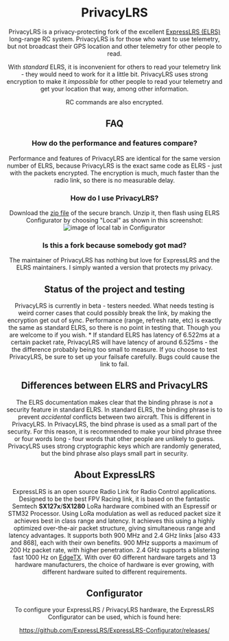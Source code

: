 
<center>

# PrivacyLRS
PrivacyLRS is a privacy-protecting fork of the excellent [ExpressLRS (ELRS)](https://www.expresslrs.org/) long-range RC system.
PrivacyLRS is for those who want to use telemetry, but not broadcast their GPS location and other telemetry for 
other people to read.

With *standard* ELRS, it is inconvenient for others to read your telemetry link - they would need to work for it a little bit.
PrivacyLRS uses strong encryption to make it *impossible* for other people to read your telemetry and get your location
that way, among other information.

RC commands are also encrypted.

## FAQ
### How do the performance and features compare?  
  Performance and features of PrivacyLRS are identical for the same version number of ELRS, because PrivacyLRS is the exact same code as ELRS - just with the packets encrypted.
  The encryption is much, much faster than the radio link, so there is no measurable delay.

### How do I use PrivacyLRS?  
  Download the [zip file](https://github.com/sensei-hacker/PrivacyLRS/archive/refs/heads/secure_01.zip) of the secure branch.
  Unzip it, then flash using ELRS Configurator by choosing "Local" as shown in this screenshot:
  ![image of local tab in Configurator](https://raw.githubusercontent.com/sensei-hacker/PrivacyLRS/secure_01/src/privacylrs/screenshot_choose_local.png)

### Is this a fork because somebody got mad?  
  The maintainer of PrivacyLRS has nothing but love for ExpressLRS and the ELRS maintainers. I simply wanted a version that protects my privacy.

## Status of the project and testing
PrivacyLRS is currently in beta - testers needed. What needs testing is weird corner cases that could possibly break the
link, by making the encryption get out of sync.  Performance (range, refresh rate, etc) is exactly the same as standard ELRS,
so there is no point in testing that. Though you are welcome to if you wish.
\* If standard ELRS has latency of 6.522ms at a certain packet rate, PrivacyLRS will have latency of around 6.525ms - the
the difference probably being too small to measure.
If you choose to test PrivacyLRS, be sure to set up your failsafe carefully. Bugs could cause the link to fail.

## Differences between ELRS and PrivacyLRS
The ELRS documentation makes clear that the binding phrase is *not* a security feature in standard ELRS.
In standard ELRS, the binding phrase is to prevent *accidental* conflicts between two aircraft.
This is different in PrivacyLRS. In PrivacyLRS, the bind phrase is used as a small part of the security.
For this reason, it is recommended to make your bind phrase three or four words long - four words that other people are unlikely
to guess.
PrivacyLRS uses strong cryptographic keys which are randomly generated, but the bind phrase also plays small part in
security.


## About ExpressLRS

ExpressLRS is an open source Radio Link for Radio Control applications. Designed to be the best FPV Racing link, it is based on the fantastic Semtech **SX127x**/**SX1280** LoRa hardware combined with an Espressif or STM32 Processor. Using LoRa modulation as well as reduced packet size it achieves best in class range and latency. It achieves this using a highly optimized over-the-air packet structure, giving simultaneous range and latency advantages. It supports both 900 MHz and 2.4 GHz links [also 433 and 868], each with their own benefits. 900 MHz supports a maximum of 200 Hz packet rate, with higher penetration. 2.4 GHz supports a blistering fast 1000 Hz on [EdgeTX](http://edgetx.org/). With over 60 different hardware targets and 13 hardware manufacturers, the choice of hardware is ever growing, with different hardware suited to different requirements.

## Configurator
To configure your ExpressLRS / PrivacyLRS hardware, the ExpressLRS Configurator can be used, which is found here:

https://github.com/ExpressLRS/ExpressLRS-Configurator/releases/


